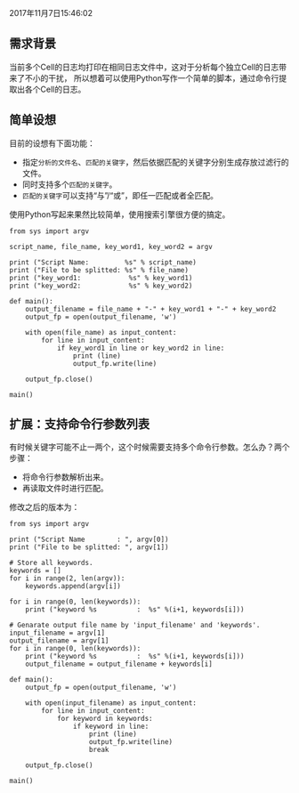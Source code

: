 2017年11月7日15:46:02

## 需求背景

当前多个Cell的日志均打印在相同日志文件中，这对于分析每个独立Cell的日志带来了不小的干扰，
所以想着可以使用Python写作一个简单的脚本，通过命令行提取出各个Cell的日志。

## 简单设想

目前的设想有下面功能：

- 指定`分析的文件名`、`匹配的关键字`，然后依据匹配的关键字分别生成存放过滤行的文件。
- 同时支持多个`匹配的关键字`。
- `匹配的关键字`可以支持“与”/“或”，即任一匹配或者全匹配。

使用Python写起来果然比较简单，使用搜索引擎很方便的搞定。

```
from sys import argv

script_name, file_name, key_word1, key_word2 = argv

print ("Script Name:         %s" % script_name)
print ("File to be splitted: %s" % file_name)
print ("key_word1:            %s" % key_word1)
print ("key_word2:            %s" % key_word2)

def main():
    output_filename = file_name + "-" + key_word1 + "-" + key_word2
    output_fp = open(output_filename, 'w')

    with open(file_name) as input_content:
        for line in input_content:
            if key_word1 in line or key_word2 in line:
                print (line)
                output_fp.write(line)

    output_fp.close()

main()
```

## 扩展：支持命令行参数列表

有时候关键字可能不止一两个，这个时候需要支持多个命令行参数。怎么办？两个步骤：

- 将命令行参数解析出来。
- 再读取文件时进行匹配。

修改之后的版本为：

```
from sys import argv

print ("Script Name        : ", argv[0])
print ("File to be splitted: ", argv[1])

# Store all keywords.
keywords = []
for i in range(2, len(argv)):
    keywords.append(argv[i])

for i in range(0, len(keywords)):
    print ("keyword %s          :  %s" %(i+1, keywords[i]))

# Genarate output file name by 'input_filename' and 'keywords'.
input_filename = argv[1]
output_filename = argv[1]
for i in range(0, len(keywords)):
    print ("keyword %s          :  %s" %(i+1, keywords[i]))
    output_filename = output_filename + keywords[i]

def main():
    output_fp = open(output_filename, 'w')

    with open(input_filename) as input_content:
        for line in input_content:
            for keyword in keywords:
                if keyword in line:
                    print (line)
                    output_fp.write(line)
                    break

    output_fp.close()

main()
```
